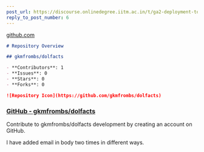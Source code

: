 ```yaml
---
post_url: https://discourse.onlinedegree.iitm.ac.in/t/ga2-deployment-tools-discussion-thread-tds-jan-2025/161120/8
reply_to_post_number: 6
---
```

[github.com](https://github.com/gkmfrombs/dolfacts)

```markdown
# Repository Overview

## gkmfrombs/dolfacts

- **Contributors**: 1
- **Issues**: 0
- **Stars**: 0
- **Forks**: 0

![Repository Icon](https://github.com/gkmfrombs/dolfacts)
```

### [GitHub - gkmfrombs/dolfacts](https://github.com/gkmfrombs/dolfacts)

Contribute to gkmfrombs/dolfacts development by creating an account on GitHub.

I have added email in body two times in different ways.